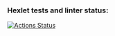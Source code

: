 ### Hexlet tests and linter status:
[![Actions Status](https://github.com/anorone/layout-designer-project-lvl2/workflows/hexlet-check/badge.svg)](https://github.com/anorone/layout-designer-project-lvl2/actions)